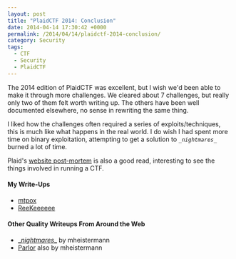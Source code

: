 ```yaml
---
layout: post
title: "PlaidCTF 2014: Conclusion"
date: 2014-04-14 17:30:42 +0000
permalink: /2014/04/14/plaidctf-2014-conclusion/
category: Security
tags:
  - CTF
  - Security
  - PlaidCTF
---
```

The 2014 edition of PlaidCTF was excellent, but I wish we'd been able to make it through more challenges.  We cleared about 7 challenges, but really only two of them felt worth writing up.  The others have been well documented elsewhere, no sense in rewriting the same thing.

I liked how the challenges often required a series of exploits/techniques, this is much like what happens in the real world.  I do wish I had spent more time on binary exploitation, attempting to get a solution to <code>__nightmares_\_</code> burned a lot of time.

Plaid's [website post-mortem](http://ppp.cylab.cmu.edu/wordpress/?p=1203) is also a good read, interesting to see the things involved in running a CTF.

#### My Write-Ups ####
* [mtpox](/2014/04/14/plaidctf-mtpox/)
* [ReeKeeeeee](/2014/04/14/plaidctf-2014-reekeeeee/)

#### Other Quality Writeups From Around the Web ####
* [__nightmares_\_](http://blog.mheistermann.de/2014/04/14/plaidctf-2014-nightmares-pwnables-375-writeup/) by mheistermann
* [Parlor](http://blog.mheistermann.de/2014/04/14/plaidctf-2014-parlor-crypto-250-writeup/) also by mheistermann
